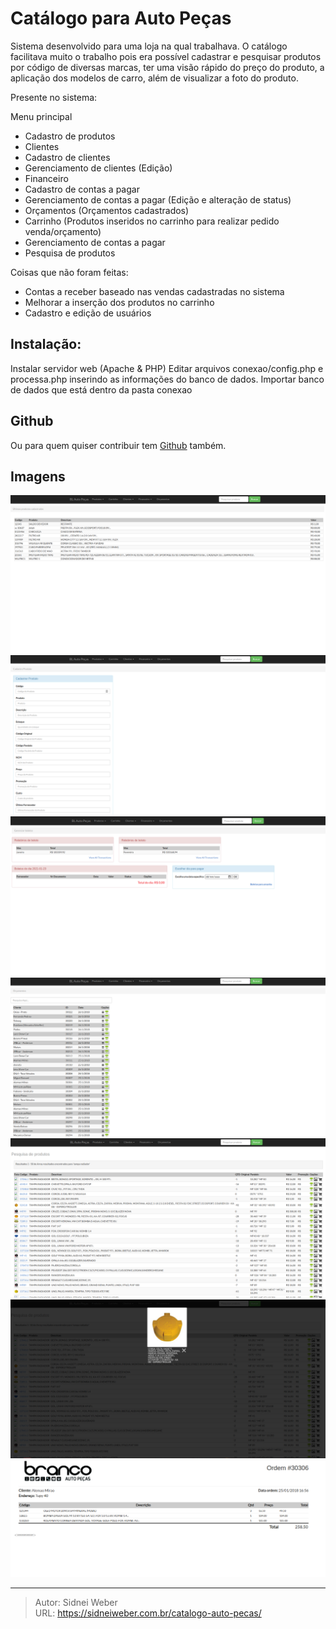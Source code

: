 # Catálogo para Auto Peças


Sistema desenvolvido para uma loja na qual trabalhava. O catálogo facilitava muito o trabalho pois era possível cadastrar e pesquisar produtos por código de diversas marcas, ter uma visão rápido do preço do produto, a aplicação dos modelos de carro, além de visualizar a foto do produto.

Presente no sistema:

Menu principal
* Cadastro de produtos
* Clientes
* Cadastro de clientes
* Gerenciamento de clientes (Edição)
* Financeiro
* Cadastro de contas a pagar
* Gerenciamento de contas a pagar (Edição e alteração de status)
* Orçamentos (Orçamentos cadastrados)
* Carrinho (Produtos inseridos no carrinho para realizar pedido venda/orçamento)
* Gerenciamento de contas a pagar
* Pesquisa de produtos

Coisas que não foram feitas:
* Contas a receber baseado nas vendas cadastradas no sistema
* Melhorar a inserção dos produtos no carrinho
* Cadastro e edição de usuários

## Instalação:
Instalar servidor web (Apache & PHP)
Editar arquivos conexao/config.php  e processa.php inserindo as informações do banco de dados.
Importar banco de dados que está dentro da pasta conexao

## Github 
Ou para quem quiser contribuir tem [Github](https://github.com/sidneiweber/catalogo-auto-pecas) também.

## Imagens
![](/img/catalogo/1.png)
![](/img/catalogo/2.png)
![](/img/catalogo/3.png)
![](/img/catalogo/4.png)
![](/img/catalogo/5.png)
![](/img/catalogo/6.png)
![](/img/catalogo/7.png)


---

> Autor: Sidnei Weber  
> URL: https://sidneiweber.com.br/catalogo-auto-pecas/  

